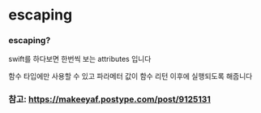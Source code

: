 # escaping

### escaping?

swift를 하다보면 한번씩 보는 attributes 입니다 

함수 타입에만 사용할 수 있고 파라메터 값이 함수 리턴 이후에 실행되도록 해줍니다

### 참고: https://makeeyaf.postype.com/post/9125131
